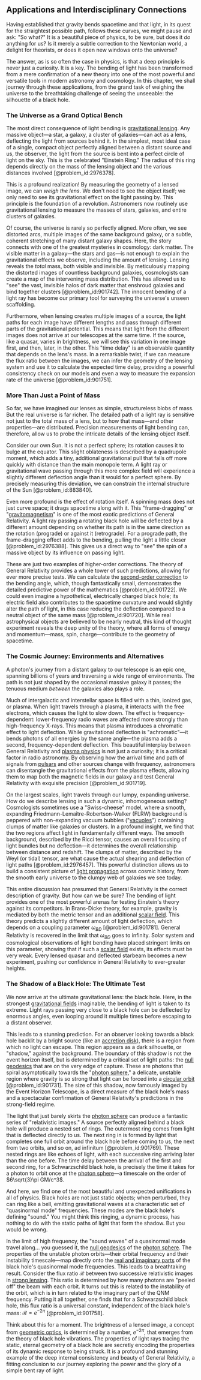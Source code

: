 ## Applications and Interdisciplinary Connections

Having established that gravity bends spacetime and that light, in its quest for the straightest possible path, follows these curves, we might pause and ask: "So what?" It is a beautiful piece of physics, to be sure, but does it *do* anything for us? Is it merely a subtle correction to the Newtonian world, a delight for theorists, or does it open new windows onto the universe?

The answer, as is so often the case in physics, is that a deep principle is never just a curiosity. It is a key. The bending of light has been transformed from a mere confirmation of a new theory into one of the most powerful and versatile tools in modern astronomy and cosmology. In this chapter, we shall journey through these applications, from the grand task of weighing the universe to the breathtaking challenge of seeing the unseeable: the silhouette of a black hole.

### The Universe as a Grand Optical Bench

The most direct consequence of light bending is [gravitational lensing](@article_id:158506). Any massive object—a star, a galaxy, a cluster of galaxies—can act as a lens, deflecting the light from sources behind it. In the simplest, most ideal case of a single, compact object perfectly aligned between a distant source and us, the observer, the light from the source is bent into a perfect circle of light on the sky. This is the celebrated "Einstein Ring." The radius of this ring depends directly on the mass of the lensing object and the various distances involved [@problem_id:2976378].

This is a profound realization! By measuring the geometry of a lensed image, we can *weigh the lens*. We don't need to see the object itself; we only need to see its gravitational effect on the light passing by. This principle is the foundation of a revolution. Astronomers now routinely use gravitational lensing to measure the masses of stars, galaxies, and entire clusters of galaxies.

Of course, the universe is rarely so perfectly aligned. More often, we see distorted arcs, multiple images of the same background galaxy, or a subtle, coherent stretching of many distant galaxy shapes. Here, the story connects with one of the greatest mysteries in cosmology: dark matter. The visible matter in a galaxy—the stars and gas—is not enough to explain the gravitational effects we observe, including the amount of lensing. Lensing reveals the *total* mass, both visible and invisible. By meticulously mapping the distorted images of countless background galaxies, cosmologists can create a map of the intervening mass distribution. This has allowed us to "see" the vast, invisible halos of dark matter that enshroud galaxies and bind together clusters [@problem_id:901742]. The innocent bending of a light ray has become our primary tool for surveying the universe's unseen scaffolding.

Furthermore, when lensing creates multiple images of a source, the light paths for each image have different lengths and pass through different parts of the gravitational potential. This means that light from the different images does not arrive at our telescopes at the same time. If the source, like a quasar, varies in brightness, we will see this variation in one image first, and then, later, in the other. This "time delay" is an observable quantity that depends on the lens's mass. In a remarkable twist, if we can measure the flux ratio between the images, we can infer the geometry of the lensing system and use it to calculate the expected time delay, providing a powerful consistency check on our models and even a way to measure the expansion rate of the universe [@problem_id:901751].

### More Than Just a Point of Mass

So far, we have imagined our lenses as simple, structureless blobs of mass. But the real universe is far richer. The detailed path of a light ray is sensitive not just to the total mass of a lens, but to how that mass—and other properties—are distributed. Precision measurements of light bending can, therefore, allow us to probe the intricate details of the lensing object itself.

Consider our own Sun. It is not a perfect sphere; its rotation causes it to bulge at the equator. This slight oblateness is described by a quadrupole moment, which adds a tiny, additional gravitational pull that falls off more quickly with distance than the main monopole term. A light ray or gravitational wave passing through this more complex field will experience a slightly different deflection angle than it would for a perfect sphere. By precisely measuring this deviation, we can constrain the internal structure of the Sun [@problem_id:883840].

Even more profound is the effect of rotation itself. A spinning mass does not just curve space; it drags spacetime along with it. This "frame-dragging" or "[gravitomagnetism](@article_id:199124)" is one of the most exotic predictions of General Relativity. A light ray passing a rotating black hole will be deflected by a different amount depending on whether its path is in the same direction as the rotation (prograde) or against it (retrograde). For a prograde path, the frame-dragging effect adds to the bending, pulling the light a little closer [@problem_id:2976388]. This gives us a direct way to "see" the spin of a massive object by its influence on passing light.

These are just two examples of higher-order corrections. The theory of General Relativity provides a whole tower of such predictions, allowing for ever more precise tests. We can calculate the [second-order correction](@article_id:155257) to the bending angle, which, though fantastically small, demonstrates the detailed predictive power of the mathematics [@problem_id:901722]. We could even imagine a hypothetical, electrically charged black hole; its electric field also contributes to the spacetime curvature and would slightly alter the path of light, in this case reducing the deflection compared to a neutral object of the same mass [@problem_id:901720]. While real astrophysical objects are believed to be nearly neutral, this kind of thought experiment reveals the deep unity of the theory, where all forms of energy and momentum—mass, spin, charge—contribute to the geometry of spacetime.

### The Cosmic Journey: Environments and Alternatives

A photon's journey from a distant galaxy to our telescope is an epic one, spanning billions of years and traversing a wide range of environments. The path is not just shaped by the occasional massive galaxy it passes; the tenuous medium *between* the galaxies also plays a role.

Much of intergalactic and interstellar space is filled with a thin, ionized gas, or plasma. When light travels through a plasma, it interacts with the free electrons, which causes the light to slow down. The effect is frequency-dependent: lower-frequency radio waves are affected more strongly than high-frequency X-rays. This means that plasma introduces a chromatic effect to light deflection. While gravitational deflection is "achromatic"—it bends photons of all energies by the same angle—the plasma adds a second, frequency-dependent deflection. This beautiful interplay between General Relativity and [plasma physics](@article_id:138657) is not just a curiosity; it is a critical factor in radio astronomy. By observing how the arrival time and path of signals from [pulsars](@article_id:203020) and other sources change with frequency, astronomers can disentangle the gravitational effects from the plasma effects, allowing them to map both the magnetic fields in our galaxy and test General Relativity with exquisite precision [@problem_id:901719].

On the largest scales, light travels through our lumpy, expanding universe. How do we describe lensing in such a dynamic, inhomogeneous setting? Cosmologists sometimes use a "Swiss-cheese" model, where a smooth, expanding Friedmann-Lemaître-Robertson-Walker (FLRW) background is peppered with non-expanding vacuum bubbles ("[vacuoles](@article_id:195399)") containing clumps of matter like galaxies or clusters. In a profound insight, we find that the two regions affect light in fundamentally different ways. The smooth background, described by the Ricci tensor, causes an overall focusing of light bundles but no deflection—it determines the overall relationship between distance and redshift. The clumps of matter, described by the Weyl (or tidal) tensor, are what cause the actual shearing and deflection of light paths [@problem_id:2976457]. This powerful distinction allows us to build a consistent picture of [light propagation](@article_id:275834) across cosmic history, from the smooth early universe to the clumpy web of galaxies we see today.

This entire discussion has presumed that General Relativity is the correct description of gravity. But how can we be sure? The bending of light provides one of the most powerful arenas for testing Einstein's theory against its competitors. In Brans-Dicke theory, for example, gravity is mediated by both the metric tensor and an additional [scalar field](@article_id:153816). This theory predicts a slightly different amount of light deflection, which depends on a coupling parameter $\omega_{BD}$ [@problem_id:901781]. General Relativity is recovered in the limit that $\omega_{BD}$ goes to infinity. Solar system and cosmological observations of light bending have placed stringent limits on this parameter, showing that if such a [scalar field](@article_id:153816) exists, its effects must be very weak. Every lensed quasar and deflected starbeam becomes a new experiment, pushing our confidence in General Relativity to ever-greater heights.

### The Shadow of a Black Hole: The Ultimate Test

We now arrive at the ultimate gravitational lens: the black hole. Here, in the strongest [gravitational fields](@article_id:190807) imaginable, the bending of light is taken to its extreme. Light rays passing very close to a black hole can be deflected by enormous angles, even looping around it multiple times before escaping to a distant observer.

This leads to a stunning prediction. For an observer looking towards a black hole backlit by a bright source (like an [accretion disk](@article_id:159110)), there is a region from which no light can escape. This region appears as a dark silhouette, or "shadow," against the background. The boundary of this shadow is not the event horizon itself, but is determined by a critical set of light paths: the [null geodesics](@article_id:158309) that are on the very edge of capture. These are photons that spiral asymptotically towards the "[photon sphere](@article_id:158948)," a delicate, unstable region where gravity is so strong that light can be forced into a [circular orbit](@article_id:173229) [@problem_id:901731]. The size of this shadow, now famously imaged by the Event Horizon Telescope, is a direct measure of the black hole's mass and a spectacular confirmation of General Relativity's predictions in the strong-field regime.

The light that just barely skirts the [photon sphere](@article_id:158948) can produce a fantastic series of "relativistic images." A source perfectly aligned behind a black hole will produce a nested set of rings. The outermost ring comes from light that is deflected directly to us. The next ring in is formed by light that completes one full orbit around the black hole before coming to us, the next from two orbits, and so on, ad infinitum [@problem_id:901769]. These nested rings are like echoes of light, with each successive ring arriving later than the one before. The time delay between the arrival of the first and second ring, for a Schwarzschild black hole, is precisely the time it takes for a photon to orbit once at the [photon sphere](@article_id:158948)—a timescale on the order of $6\sqrt{3}\pi GM/c^3$.

And here, we find one of the most beautiful and unexpected unifications in all of physics. Black holes are not just static objects; when perturbed, they can ring like a bell, emitting gravitational waves at a characteristic set of "quasinormal mode" frequencies. These modes are the black hole's defining "sound." You might think this ringing, a dynamic process, has nothing to do with the static paths of light that form the shadow. But you would be wrong.

In the limit of high frequency, the "sound waves" of a quasinormal mode travel along... you guessed it, the [null geodesics](@article_id:158309) of the [photon sphere](@article_id:158948). The properties of the unstable photon orbits—their orbital frequency and their instability timescale—map directly onto the [real and imaginary parts](@article_id:163731) of the black hole's quasinormal mode frequencies. This leads to a breathtaking result. Consider the flux ratio $\mathcal{R}$ between two successive relativistic images in [strong lensing](@article_id:161242). This ratio is determined by how many photons are "peeled off" the beam with each orbit. It turns out this is related to the instability of the orbit, which is in turn related to the imaginary part of the QNM frequency. Putting it all together, one finds that for a Schwarzschild black hole, this flux ratio is a universal constant, independent of the black hole's mass: $\mathcal{R} = e^{-2\pi}$ [@problem_id:901758].

Think about this for a moment. The brightness of a lensed image, a concept from [geometric optics](@article_id:174534), is determined by a number, $e^{-2\pi}$, that emerges from the theory of black hole vibrations. The properties of light rays tracing the static, eternal geometry of a black hole are secretly encoding the properties of its dynamic response to being struck. It is a profound and stunning example of the deep internal consistency and beauty of General Relativity, a fitting conclusion to our journey exploring the power and the glory of a simple bent ray of light.
